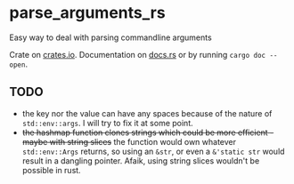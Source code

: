 # parse_arguments_rs
Easy way to deal with parsing commandline arguments

Crate on [crates.io](https://crates.io/crates/parse_argument). 
Documentation on [docs.rs](https://docs.rs/parse_argument/0.1.3/parse_argument/) or by running `cargo doc --open`.

## TODO
* the key nor the value can have any spaces because of the nature of `std::env::args`. I will try to fix it at some point.
* ~~the hashmap function clones strings which could be more efficient - maybe with string slices~~ the function would own whatever `std::env::Args` returns, so using an `&str`, or even a `&'static str` would result in a dangling pointer. Afaik, using string slices wouldn't be possible in rust.
